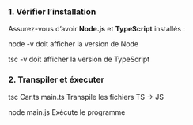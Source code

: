 ### 1. Vérifier l’installation
Assurez-vous d’avoir **Node.js** et **TypeScript** installés :

node -v    doit afficher la version de Node

tsc -v    doit afficher la version de TypeScript

### 2. Transpiler et éxecuter

tsc Car.ts main.ts    Transpile les fichiers TS → JS

node main.js          Exécute le programme

